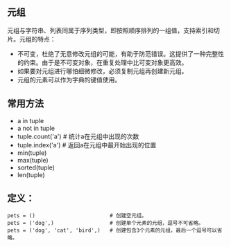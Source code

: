 ## 元组

元组与字符串、列表同属于序列类型，即按照顺序排列的一组值，支持索引和切片。元组的特点：

- 不可变，杜绝了无意修改元组的可能，有助于防范错误。这提供了一种完整性的约束。由于是不可变对象，在重复处理中比可变对象更高效。
- 如果要对元组进行哪怕细微修改，必须复制元组再创建新元组。
- 元组的元素可以作为字典的键值使用。


## 常用方法

- a in tuple
- a not in tuple
- tuple.count('a') # 统计a在元组中出现的次数
- tuple.index('a') # 返回a在元组中最开始出现的位置
- min(tuple)
- max(tuple)
- sorted(tuple)
- len(tuple)


## 定义：

```
pets = ()                        # 创建空元组。
pets = ('dog',)                  # 创建单个元素的元组，逗号不可省略。
pets = ('dog', 'cat', 'bird',)   # 创建包含3个元素的元组，最后一个逗号可以省略。
```



